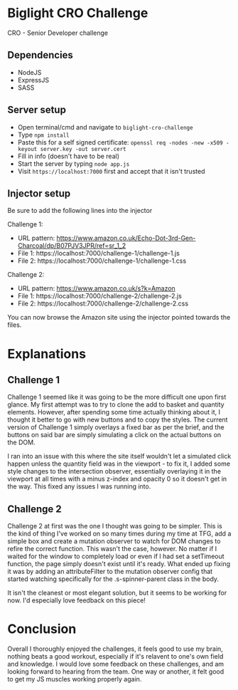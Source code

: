 # Biglight CRO Challenge

CRO - Senior Developer challenge

## Dependencies

- NodeJS
- ExpressJS
- SASS

## Server setup

- Open terminal/cmd and navigate to `biglight-cro-challenge`
- Type `npm install`
- Paste this for a self signed certificate: `openssl req -nodes -new -x509 -keyout server.key -out server.cert`
- Fill in info (doesn't have to be real)
- Start the server by typing `node app.js`
- Visit `https://localhost:7000` first and accept that it isn't trusted

## Injector setup

Be sure to add the following lines into the injector

Challenge 1:

- URL pattern: https://www.amazon.co.uk/Echo-Dot-3rd-Gen-Charcoal/dp/B07PJV3JPR/ref=sr_1_2
- File 1: https://localhost:7000/challenge-1/challenge-1.js
- File 2: https://localhost:7000/challenge-1/challenge-1.css

Challenge 2:
- URL pattern: https://www.amazon.co.uk/s?k=Amazon
- File 1: https://localhost:7000/challenge-2/challenge-2.js
- File 2: https://localhost:7000/challenge-2/challenge-2.css


You can now browse the Amazon site using the injector pointed towards the files.

# Explanations
## Challenge 1
Challenge 1 seemed like it was going to be the more difficult one upon first glance. My first attempt was to try to clone the add to basket and quantity elements. However, after spending some time actually thinking about it, I thought it better to go with new buttons and to copy the styles. The current version of Challenge 1 simply overlays a fixed bar as per the brief, and the buttons on said bar are simply simulating a click on the actual buttons on the DOM.

I ran into an issue with this where the site itself wouldn't let a simulated click happen unless the quantity field was in the viewport - to fix it, I added some style changes to the intersection observer, essentially overlaying it in the viewport at all times with a minus z-index and opacity 0 so it doesn't get in the way. This fixed any issues I was running into.

## Challenge 2
Challenge 2 at first was the one I thought was going to be simpler. This is the kind of thing I've worked on so many times during my time at TFG, add a simple box and create a mutation observer to watch for DOM changes to refire the correct function. This wasn't the case, however. No matter if I waited for the window to completely load or even if I had set a setTimeout function, the page simply doesn't exist until it's ready. What ended up fixing it was by adding an attributeFilter to the mutation observer config that started watching specifically for the .s-spinner-parent class in the body.

It isn't the cleanest or most elegant solution, but it seems to be working for now. I'd especially love feedback on this piece!

# Conclusion
Overall I thoroughly enjoyed the challenges, it feels good to use my brain, nothing beats a good workout, especially if it's relavent to one's own field and knowledge. I would love some feedback on these challenges, and am looking forward to hearing from the team. One way or another, it felt good to get my JS muscles working properly again.
